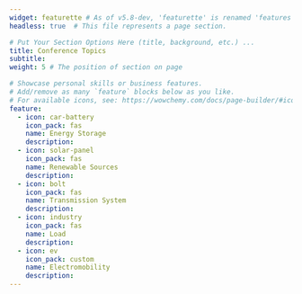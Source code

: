 ```yaml
---
widget: featurette # As of v5.8-dev, 'featurette' is renamed 'features'
headless: true  # This file represents a page section.

# Put Your Section Options Here (title, background, etc.) ...
title: Conference Topics
subtitle:
weight: 5 # The position of section on page

# Showcase personal skills or business features.
# Add/remove as many `feature` blocks below as you like.
# For available icons, see: https://wowchemy.com/docs/page-builder/#icons
feature:
  - icon: car-battery
    icon_pack: fas
    name: Energy Storage
    description: 
  - icon: solar-panel
    icon_pack: fas
    name: Renewable Sources
    description: 
  - icon: bolt
    icon_pack: fas
    name: Transmission System
    description: 
  - icon: industry
    icon_pack: fas
    name: Load 
    description:  
  - icon: ev
    icon_pack: custom
    name: Electromobility
    description: 
---
```

